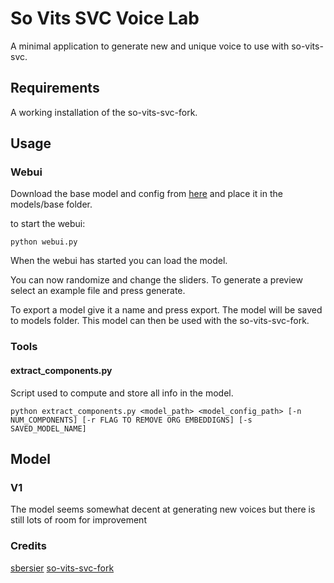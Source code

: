# So Vits SVC Voice Lab
A minimal application to generate new and unique voice to use with so-vits-svc.

## Requirements
A working installation of the so-vits-svc-fork.

## Usage
### Webui
Download the base model and config from [here](https://huggingface.co/Zeger56644/voice-lab-v1) and place it in the models/base folder.

to start the webui:
```
python webui.py
```
When the webui has started you can load the model.

You can now randomize and change the sliders. To generate a preview select an example file and press generate.

To export a model give it a name and press export. The model will be saved to models folder. This model can then be used with the so-vits-svc-fork.

### Tools
#### extract_components.py
Script used to compute and store all info in the model.

```
python extract_components.py <model_path> <model_config_path> [-n NUM_COMPONENTS] [-r FLAG TO REMOVE ORG EMBEDDIGNS] [-s SAVED_MODEL_NAME]
```

## Model
### V1
The model seems somewhat decent at generating new voices but there is still lots of room for improvement

### Credits
[sbersier](https://github.com/sbersier/pca_svc)
[so-vits-svc-fork](https://github.com/voicepaw/so-vits-svc-fork)
